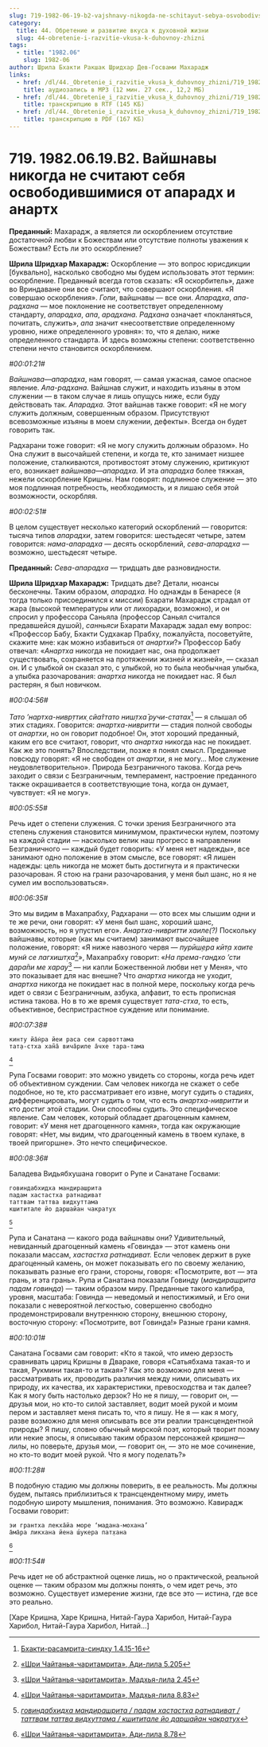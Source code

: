 ```yaml
---
slug: 719-1982-06-19-b2-vajshnavy-nikogda-ne-schitayut-sebya-osvobodivshimisya-ot-aparadh-i-anarth
category:
  title: 44. Обретение и развитие вкуса к духовной жизни
  slug: 44-obretenie-i-razvitie-vkusa-k-duhovnoy-zhizni
tags:
  - title: "1982.06"
    slug: 1982-06
author: Шрила Бхакти Ракшак Шридхар Дев-Госвами Махарадж
links:
  - href: /dl/44._Obretenie_i_razvitie_vkusa_k_duhovnoy_zhizni/719_1982.06.19.B2_SridharMj_Vajshnavy_nikogda_ne_schitajut_sebja_osvobodivshimisja_ot_aparadh_i_anarth.mp3
    title: аудиозапись в MP3 (12 мин. 27 сек., 12,2 МБ)
  - href: /dl/44._Obretenie_i_razvitie_vkusa_k_duhovnoy_zhizni/719_1982.06.19.B2_SridharMj_Vajshnavy_nikogda_ne_schitajut_sebja_osvobodivshimisja_ot_aparadh_i_anarth.rtf
    title: транскрипцию в RTF (145 КБ)
  - href: /dl/44._Obretenie_i_razvitie_vkusa_k_duhovnoy_zhizni/719_1982.06.19.B2_SridharMj_Vajshnavy_nikogda_ne_schitajut_sebja_osvobodivshimisja_ot_aparadh_i_anarth.pdf
    title: транскрипцию в PDF (167 КБ)
---
```


# 719. 1982.06.19.B2. Вайшнавы никогда не считают себя освободившимися от апарадх и анартх

**Преданный:** Махарадж, а является ли оскорблением отсутствие достаточной любви к Божествам или отсутствие полноты уважения к Божествам? Есть ли это оскорбление?

**Шрила Шридхар Махарадж:** Оскорбление — это вопрос юрисдикции [буквально], насколько свободно мы будем использовать этот термин: оскорбление. Преданный всегда готов сказать: «Я оскорбитель», даже во Вриндаване они все считают, что совершают оскорбления. «Я совершаю оскорбления». *Гопи*, вайшнавы — все они. *Апарадха*, *апа-радхана* — мое поклонение не соответствует определенному стандарту, *апарадха*, *апа*, *арадхана. Радхана* означает «покланяться, почитать, служить», *апа* значит «несоответствие определенному уровню, ниже определенного уровня»: то, что я делаю, ниже определенного стандарта. И здесь возможны степени: соответственно степени нечто становится оскорблением.

*#00:01:21#*

*Вайшнава*—*апарадха*, нам говорят, — самая ужасная, самое опасное явление. *Апа-радхана.* Вайшнав служит, и находить изъяны в этом служении — в таком случае я лишь опущусь ниже, если буду действовать так. *Апарадха.* Этот вайшнав также говорит: «Я не могу служить должным, совершенным образом. Присутствуют всевозможные изъяны в моем служении, дефекты». Всегда он будет говорить так.

Радхарани тоже говорит: «Я не могу служить должным образом». Но Она служит в высочайшей степени, и когда те, кто занимает низшее положение, сталкиваются, противостоят этому служению, критикуют его, возникает *вайшнава*—*апарадха.* И эта *апарадха* более тяжкая, нежели оскорбление Кришны. Нам говорят: подлинное служение — это моя подлинная потребность, необходимость, и я лишаю себя этой возможности, оскорбляя.

*#00:02:51#*

В целом существует несколько категорий оскорблений — говорится: тысяча типов *апарадхи*, затем говорится: шестьдесят четыре, затем говорится: *нама-апарадха* — десять оскорблений, *сева-апарадха* — возможно, шестьдесят четыре.

**Преданный:** *Сева-апарадха* — тридцать две разновидности.

**Шрила Шридхар Махарадж:** Тридцать две? Детали, нюансы бесконечны. Таким образом, *апарадха.* Но однажды в Бенаресе (я тогда только присоединился к миссии) Бхарати Махарадж страдал от жара (высокой температуры или от лихорадки, возможно), и он спросил у профессора Саньяла (профессор Саньял считался предавшейся душой), *санньяси* Бхарати Махарадж задал ему вопрос: «Профессор Бабу, Бхакти Судхакар Прабху, пожалуйста, посоветуйте, скажите мне: как можно избавиться от *анартхи*?» Профессор Бабу отвечал: «*Анартха* никогда не покидает нас, она продолжает существовать, сохраняется на протяжении жизней и жизней», — сказал он. И с улыбкой он сказал это, с улыбкой, но то была необычная улыбка, а улыбка разочарования: *анартха* никогда не покидает нас. Я был растерян, я был новичком.

*#00:04:56#*

*Тато ’нартха-нивр̣ттих̣ сйа̄ттато ниш̣тха̄ ручи-статах*[^_ftn1] — я слышал об этих стадиях. Говорится: *анартха-нивритти* — стадия полной свободы от *анартхи*, но он говорит подобное! Он, этот хороший преданный, каким его все считают, говорит, что *анартха* никогда нас не покидает. Как же это понять? Впоследствии, позже я понял смысл. Преданные повсюду говорят: «Я не свободен от *анартхи*, я не могу… Мое служение неудовлетворительно». Природа Безграничного такова. Когда речь заходит о связи с Безграничным, темперамент, настроение преданного также окрашивается в соответствующие тона, когда он думает, чувствует: «Я не могу».

*#00:05:55#*

Речь идет о степени служения. С точки зрения Безграничного эта степень служения становится минимумом, практически нулем, поэтому на каждой стадии — насколько велик наш прогресс в направлении Безграничного — каждый будет говорить: «У меня нет надежды», все занимают одно положение в этом смысле, все говорят: «Я лишен надежды: цель никогда не может быть достигнута и я практически разочарован. Я стою на грани разочарования, у меня был шанс, но я не сумел им воспользоваться».

*#00:06:35#*

Это мы видим в Махапрабху, Радхарани — ото всех мы слышим одни и те же речи, они говорят: «У меня был шанс, хороший шанс, возможность, но я упустил его». *Анартха-нивритти хаиле(?)* Поскольку вайшнавы, которые (как мы считаем) занимают высочайшее положение, говорят: «Я ниже навозного червя — *пурӣш̣ера кӣт̣а хаите мун̃и се лагхишт̣ха*[^_ftn2]», Махапрабху говорит: «*На према-гандхо ’сти дара̄пи ме харау*[^_ftn3] — ни капли Божественной любви нет у Меня», что это показывает для нас внешне? Что *анартха* никогда не уходит, *анартха* никогда не покидает нас в полной мере, поскольку когда речь идет о связи с Безграничным, азбука, алфавит, то есть прописная истина такова. Но в то же время существует *тата-стха*, то есть, объективное, беспристрастное суждение или понимание.

*#00:07:38#*

    кинту йа̄н̇ра йеи раса сеи сарвоттама
    тат̣а-стха хан̃а̄ вича̄риле а̄чхе тара-тама
[^_ftn4]

Рупа Госвами говорит: это можно увидеть со стороны, когда речь идет об объективном суждении. Сам человек никогда не скажет о себе подобное, но те, кто рассматривает его извне, могут судить о стадиях, дифференцировать, могут судить о том, что есть *анартха-нивритти* и кто достиг этой стадии. Они способны судить. Это специфическое явление. Сам человек, который обладает драгоценным камнем, говорит: «У меня нет драгоценного камня», тогда как окружающие говорят: «Нет, мы видим, что драгоценный камень в твоем кулаке, в твоей пригоршне». Это нечто специфическое.

*#00:08:36#*

Баладева Видьябхушана говорит о Рупе и Санатане Госвами:

    говиндабхидха мандирашрита
    падам хастастха ратнадиват
    таттвам таттва видхуттама
    кшититале йо даршайан чакратух
[^_ftn5]

Рупа и Санатана — какого рода вайшнавы они? Удивительный, невиданный драгоценный камень «Говинда» — этот камень они показали массам, *хастастха ратнадиват.* Если человек держит в руке драгоценный камень, он может показывать его по своему желанию, показывать разные его грани, стороны, говоря: «Посмотрите, вот — эта грань, и эта грань». Рупа и Санатана показали Говинду (*мандирашрита падам говинда*) — таким образом миру. Преданные такого калибра, уровня, масштаба: Говинда — неведомый и непостижимый, и Его они показали с невероятной легкостью, совершенно свободно продемонстрировали внутреннюю сторону, внешнюю сторону, восточную сторону: «Посмотрите, вот Говинда!» Разные грани камня.

*#00:10:01#*

Санатана Госвами сам говорит: «Кто я такой, что имею дерзость сравнивать цариц Кришны в Двараке, говоря «Сатьябхама такая-то и такая, Рукмини такая-то и такая»? Как это возможно для меня — рассматривать их, проводить различия между ними, описывать их природу, их качества, их характеристики, превосходства и так далее? Как я могу быть настолько дерзок? Но не я пишу, — говорит он, — друзья мои, но кто-то силой заставляет, водит моей рукой и моим пером и заставляет меня писать то, что я пишу. Не я — как я могу, разве возможно для меня описывать все эти реалии трансцендентной природы? Я пишу, словно обычный мирской поэт, который творит поэму или некие эпосы, я описываю таким образом персонажей *кришна*—*лилы*, но поверьте, друзья мои, — говорит он, — это не мое сочинение, но кто-то водит моей рукой. Что я могу поделать?»

*#00:11:28#*

В подобную стадию мы должны поверить, в ее реальность. Мы должны будем, пытаясь приблизиться к трансцендентному миру, иметь подобную широту мышления, понимания. Это возможно. Кавирадж Госвами говорит:

    эи грантха лекха̄йа море ‘мадана-мохана’
    а̄ма̄ра ликхана йена ш́укера пат̣хана
[^_ftn6]

*#00:11:54#*

Речь идет не об абстрактной оценке лишь, но о практической, реальной оценке — таким образом мы должны понять, о чем идет речь, это возможно. Существует измерение жизни, где все это — истина, где все это реально.

[Харе Кришна, Харе Кришна, Нитай-Гаура Харибол, Нитай-Гаура Харибол, Нитай-Гаура Харибол, Нитай…]



[^_ftn1]: [Бхакти-расамрита-синдху 1.4.15-16](../notes/bhakti-rasamrita-sindhu/bhakti-rasamrita-sindhu-1-4-15-16.md)

[^_ftn2]: [«Шри Чайтанья-чаритамрита», Ади-лила 5.205](../notes/shri-chajtanya-charitamrita-adi-lila/shri-chajtanya-charitamrita-adi-lila-5-205.md)

[^_ftn3]: [«Шри Чайтанья-чаритамрита», Мадхья-лила 2.45](../notes/shri-chajtanya-charitamrita-madhya-lila/shri-chajtanya-charitamrita-madhya-lila-2-45.md)

[^_ftn4]: [«Шри Чайтанья-чаритамрита», Мадхья-лила 8.83](../notes/shri-chajtanya-charitamrita-madhya-lila/shri-chajtanya-charitamrita-madhya-lila-8-83.md)

[^_ftn5]: [*говиндабхидха мандирашрита / падам хастастха ратнадиват / таттвам таттва видхуттама / кшититале йо даршайан чакратух*](../notes/shloka/govindabhidha-mandirashrita-padam-hastastha.md)

[^_ftn6]: [«Шри Чайтанья-чаритамрита», Ади-лила 8.78](../notes/shri-chajtanya-charitamrita-adi-lila/shri-chajtanya-charitamrita-adi-lila-8-78.md)
